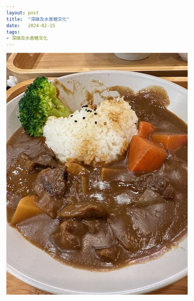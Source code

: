 ```yaml
---
layout: post
title:  "深緣及水善糖文化"
date:   2024-02-15
tags:
- 深緣及水善糖文化
---
```

![深緣及水善糖文化](/media/2024-02-15-tshimiansui.jpeg)